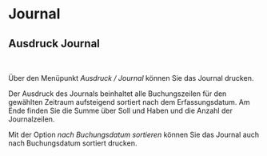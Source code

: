 # Journal

## Ausdruck Journal

&nbsp;

Über den Menüpunkt *Ausdruck / Journal* können Sie das Journal drucken.

Der Ausdruck des Journals beinhaltet alle Buchungszeilen für den gewählten Zeitraum aufsteigend sortiert nach dem Erfassungsdatum. Am Ende finden Sie die Summe über Soll und Haben und die Anzahl der Journalzeilen.

Mit der Option *nach Buchungsdatum sortieren* können Sie das Journal auch nach Buchungsdatum sortiert drucken.

